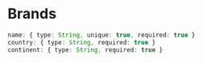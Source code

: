 # Brands

```typescript
name: { type: String, unique: true, required: true }
country: { type: String, required: true }
continent: { type: String, required: true }
```
